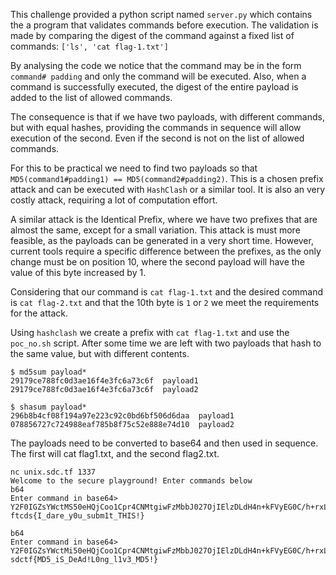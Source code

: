 This challenge provided a python script named ```server.py``` which contains the a program that validates commands before execution.
The validation is made by comparing the digest of the command against a fixed list of commands: ```['ls', 'cat flag-1.txt']```

By analysing the code we notice that the command may be in the form ```command# padding``` and only the command will be executed. Also, when a command is successfully executed, the digest of the entire payload is added to the list of allowed commands.

The consequence is that if we have two payloads, with different commands, but with equal hashes, providing the commands in sequence will allow execution of the second. Even if the second is not on the list of allowed commands.

For this to be practical we need to find two payloads so that ```MD5(command1#padding1) == MD5(command2#padding2)```. This is a chosen prefix attack and can be executed with ```HashClash``` or a similar tool. It is also an very costly attack, requiring a lot of computation effort.

A similar attack is the Identical Prefix, where we have two prefixes that are almost the same, except for a small variation. This attack is must more feasible, as the payloads can be generated in a very short time. However, current tools require a specific difference between the prefixes, as the only change must be on position 10, where the second payload will have the value of this byte increased by 1.

Considering that our command is ```cat flag-1.txt``` and the desired command is ```cat flag-2.txt``` and that the 10th byte is ```1``` or ```2``` we meet the requirements for the attack.

Using ```hashclash``` we create a prefix with ```cat flag-1.txt``` and use the ```poc_no.sh``` script. After some time we are left with two payloads that hash to the same value, but with different contents.

```
$ md5sum payload*
29179ce788fc0d3ae16f4e3fc6a73c6f  payload1
29179ce788fc0d3ae16f4e3fc6a73c6f  payload2

$ shasum payload*
296b8b4cf08f194a97e223c92c0bd6bf506d6daa  payload1
078856727c724988eaf785b8f75c52e888e74d10  payload2

```

The payloads need to be converted to base64 and then used in sequence. The first will cat flag1.txt, and the second flag2.txt. 

```
nc unix.sdc.tf 1337
Welcome to the secure playground! Enter commands below
b64
Enter command in base64> Y2F0IGZsYWctMS50eHQjCoo1Cpr4CNMtgiwFzMbbJ027OjIElzDLdH4n+kFVyEG0C/h+rxLQWo9E7hIt1w4uBOoUBwToX7X+5dGzyP1CRToxy65itlGzRAxRNRLykp9b7zwfQ2jJoZoyK18ne+52Ou5Cr5oeeKu7Z/50+FLvBH0=
ftcds{I_dare_y0u_subm1t_THIS!}

b64
Enter command in base64> Y2F0IGZsYWctMi50eHQjCoo1Cpr4CNMtgiwFzMbbJ027OjIElzDLdH4n+kFVyEG0C/h+rxLQWo9E7hIt1w4uBOoUBwToX7X+5dCzyP1CRToxy65itlGzRAxRNRLykp9b7zwfQ2jJoZoyK18ne+52Ou5Cr5oeeKu7Z/50+FLvBH0=
sdctf{MD5_iS_DeAd!L0ng_l1v3_MD5!}
```
